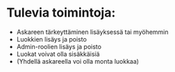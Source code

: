 # Tulevia toimintoja:

* Askareen tärkeyttäminen lisäyksessä tai myöhemmin
* Luokkien lisäys ja poisto
* Admin-roolien lisäys ja poisto
* Luokat voivat olla sisäkkäisiä
* (Yhdellä askareella voi olla monta luokkaa)

